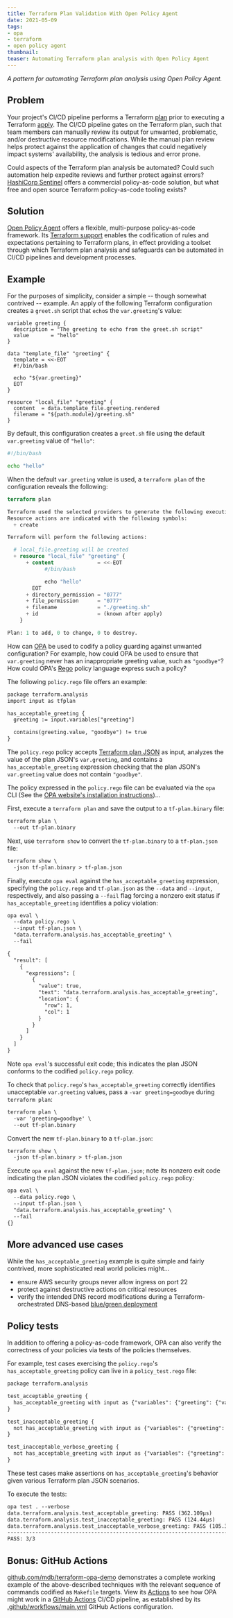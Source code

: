 ```yaml
---
title: Terraform Plan Validation With Open Policy Agent
date: 2021-05-09
tags:
- opa
- terraform
- open policy agent
thumbnail:
teaser: Automating Terraform plan analysis with Open Policy Agent
---
```


_A pattern for automating Terraform plan analysis using Open Policy Agent._

## Problem

Your project's CI/CD pipeline performs a Terraform [plan](https://www.terraform.io/docs/cli/commands/plan.html) prior to executing a Terraform [apply](https://www.terraform.io/docs/cli/commands/apply.html). The CI/CD pipeline gates on the Terraform plan, such that team members can manually review its output for unwanted, problematic, and/or destructive resource modifications. While the manual plan review helps protect against the application of changes that could negatively impact systems' availability, the analysis is tedious and error prone.

Could aspects of the Terraform plan analysis be automated? Could such automation help expedite reviews and further protect against errors? [HashiCorp Sentinel](https://www.hashicorp.com/sentinel) offers a commercial policy-as-code solution, but what free and open source Terraform policy-as-code tooling exists?

## Solution

[Open Policy Agent](https://www.openpolicyagent.org/) offers a flexible, multi-purpose policy-as-code framework. Its [Terraform support](https://www.openpolicyagent.org/docs/latest/terraform/) enables the codification of rules and expectations pertaining to Terraform plans, in effect providing a toolset through which Terraform plan analysis and safeguards can be automated in CI/CD pipelines and development processes.

## Example

For the purposes of simplicity, consider a simple -- though somewhat contrived -- example. An apply of the following Terraform configuration creates a `greet.sh` script that `echo`s the `var.greeting`'s value:

```hcl
variable greeting {
  description = "The greeting to echo from the greet.sh script"
  value       = "hello"
}

data "template_file" "greeting" {
  template = <<-EOT
  #!/bin/bash

  echo "${var.greeting}"
  EOT
}

resource "local_file" "greeting" {
  content  = data.template_file.greeting.rendered
  filename = "${path.module}/greeting.sh"
}
```

By default, this configuration creates a `greet.sh` file using the default `var.greeting` value of `"hello"`:

```sh
#!/bin/bash

echo "hello"
```

When the default `var.greeting` value is used, a `terraform plan` of the configuration reveals the following:

```terraform
terraform plan

Terraform used the selected providers to generate the following execution plan.
Resource actions are indicated with the following symbols:
  + create

Terraform will perform the following actions:

  # local_file.greeting will be created
  + resource "local_file" "greeting" {
      + content              = <<-EOT
            #/bin/bash

            echo "hello"
        EOT
      + directory_permission = "0777"
      + file_permission      = "0777"
      + filename             = "./greeting.sh"
      + id                   = (known after apply)
    }

Plan: 1 to add, 0 to change, 0 to destroy.
```

How can [OPA](https://openpolicyagent.org) be used to codify a policy guarding against unwanted configuration? For example, how could OPA be used to ensure that `var.greeting` never has an inappropriate greeting value, such as `"goodbye"`? How could OPA's [Rego](https://www.openpolicyagent.org/docs/latest/policy-language/) policy language express such a policy?

The following `policy.rego` file offers an example:

```txt
package terraform.analysis
import input as tfplan

has_acceptable_greeting {
  greeting := input.variables["greeting"]

  contains(greeting.value, "goodbye") != true
}
```

The `policy.rego` policy accepts [Terraform plan JSON](https://www.terraform.io/docs/internals/json-format.html) as input, analyzes the value of the plan JSON's `var.greeting`, and contains a `has_acceptable_greeting` expression checking that the plan JSON's `var.greeting` value does not contain `"goodbye"`.

The policy expressed in the `policy.rego` file can be evaluated via the `opa` CLI (See the [OPA website's installation instructions](https://www.openpolicyagent.org/docs/latest/#running-opa))...

First, execute a `terraform plan` and save the output to a `tf-plan.binary` file:

```txt
terraform plan \
  --out tf-plan.binary
```

Next, use `terraform show` to convert the `tf-plan.binary` to a `tf-plan.json` file:

```txt
terraform show \
  -json tf-plan.binary > tf-plan.json
```

Finally, execute `opa eval` against the `has_acceptable_greeting` expression, specifying the `policy.rego` and `tf-plan.json` as the `--data` and `--input`, respectively, and also passing a `--fail` flag forcing a nonzero exit status if `has_acceptable_greeting` identifies a policy violation:

```txt
opa eval \
  --data policy.rego \
  --input tf-plan.json \
  "data.terraform.analysis.has_acceptable_greeting" \
  --fail

{
  "result": [
    {
      "expressions": [
        {
          "value": true,
          "text": "data.terraform.analysis.has_acceptable_greeting",
          "location": {
            "row": 1,
            "col": 1
          }
        }
      ]
    }
  ]
}
```

Note `opa eval`'s successful exit code; this indicates the plan JSON conforms to the codified `policy.rego` policy.

To check that `policy.rego`'s `has_acceptable_greeting` correctly identifies unacceptable `var.greeting` values, pass a `-var greeting=goodbye` during `terraform plan`:

```txt
terraform plan \
  -var 'greeting=goodbye' \
  --out tf-plan.binary
```

Convert the new `tf-plan.binary` to a `tf-plan.json`:

```txt
terraform show \
  -json tf-plan.binary > tf-plan.json
```

Execute `opa eval` against the new `tf-plan.json`; note its nonzero exit code indicating the plan JSON violates the codified `policy.rego` policy:

```txt
opa eval \
  --data policy.rego \
  --input tf-plan.json \
  "data.terraform.analysis.has_acceptable_greeting" \
  --fail
{}
```

## More advanced use cases

While the `has_acceptable_greeting` example is quite simple and fairly contrived, more sophisticated real world policies might...

* ensure AWS security groups never allow ingress on port 22
* protect against destructive actions on critical resources
* verify the intended DNS record modifications during a Terraform-orchestrated DNS-based [blue/green deployment](https://martinfowler.com/bliki/BlueGreenDeployment.html)

## Policy tests

In addition to offering a policy-as-code framework, OPA can also verify the correctness of your policies via tests of the policies themselves.

For example, test cases exercising the `policy.rego`'s `has_acceptable_greeting` policy can live in a `policy_test.rego` file:

```txt
package terraform.analysis

test_acceptable_greeting {
  has_acceptable_greeting with input as {"variables": {"greeting": {"value": "hello"}}}
}

test_inacceptable_greeting {
  not has_acceptable_greeting with input as {"variables": {"greeting": {"value": "goodbye"}}}
}

test_inacceptable_verbose_greeting {
  not has_acceptable_greeting with input as {"variables": {"greeting": {"value": "foo goodbye bar"}}}
}
```

These test cases make assertions on `has_acceptable_greeting`'s behavior given various Terraform plan JSON scenarios.

To execute the tests:

```txt
opa test . --verbose
data.terraform.analysis.test_acceptable_greeting: PASS (362.109µs)
data.terraform.analysis.test_inacceptable_greeting: PASS (124.44µs)
data.terraform.analysis.test_inacceptable_verbose_greeting: PASS (105.393µs)
--------------------------------------------------------------------------------
PASS: 3/3
```

## Bonus: GitHub Actions

[github.com/mdb/terraform-opa-demo](https://github.com/mdb/terraform-opa-demo) demonstrates a complete working example of the above-described techniques with the relevant sequence of commands codified as `Makefile` targets. View its [Actions](https://github.com/mdb/terraform-opa-demo/actions) to see how OPA might work in a [GitHub Actions](https://github.com/features/actions) CI/CD pipeline, as established by its [.github/workflows/main.yml](https://github.com/mdb/terraform-opa-demo/blob/main/.github/workflows/main.yml) GitHub Actions configuration.
